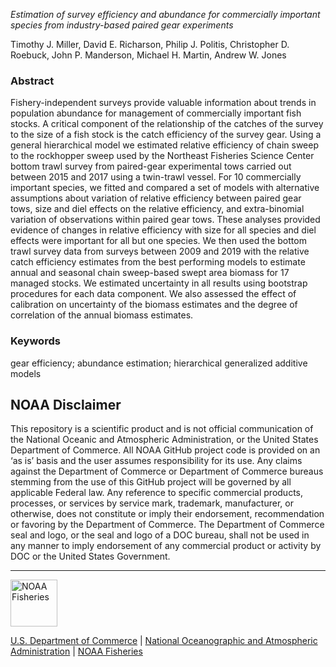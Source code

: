 *Estimation of survey efficiency and abundance for commercially important species from industry-based paired gear experiments*

Timothy J. Miller, David E. Richarson, Philip J. Politis, Christopher D. Roebuck, John P. Manderson, Michael H. Martin, Andrew W. Jones


### Abstract

Fishery-independent surveys provide valuable information about trends in population abundance for management of commercially important fish stocks. A critical component of the relationship of the catches of the survey to the size of a fish stock is the catch efficiency of the survey gear. Using a general hierarchical model we estimated relative efficiency of chain sweep to the rockhopper sweep used by the Northeast Fisheries Science Center bottom trawl survey from paired-gear experimental tows carried out between 2015 and 2017 using a twin-trawl vessel. For 10 commercially important species, we fitted and compared a set of models with alternative assumptions about variation of relative efficiency between paired gear tows, size and diel effects on the relative efficiency, and extra-binomial variation of observations within paired gear tows. These analyses provided evidence of changes in relative efficiency with size for all species and diel effects were important for all but one species. We then used the bottom trawl survey data from surveys between 2009 and 2019 with the relative catch efficiency estimates from the best performing models to estimate annual and seasonal chain sweep-based swept area biomass for 17 managed stocks. We estimated uncertainty in all results using bootstrap procedures for each data component. We also assessed the effect of calibration on uncertainty of the biomass estimates and the degree of correlation of the annual biomass estimates. 

### Keywords

gear efficiency; abundance estimation; hierarchical generalized additive models

## NOAA Disclaimer

This repository is a scientific product and is not official communication of the National Oceanic and
Atmospheric Administration, or the United States Department of Commerce. All NOAA GitHub project code is
provided on an ‘as is’ basis and the user assumes responsibility for its use. Any claims against the Department of
Commerce or Department of Commerce bureaus stemming from the use of this GitHub project will be governed
by all applicable Federal law. Any reference to specific commercial products, processes, or services by service
mark, trademark, manufacturer, or otherwise, does not constitute or imply their endorsement, recommendation or
favoring by the Department of Commerce. The Department of Commerce seal and logo, or the seal and logo of a
DOC bureau, shall not be used in any manner to imply endorsement of any commercial product or activity by
DOC or the United States Government.

****************************

<img src="https://raw.githubusercontent.com/nmfs-general-modeling-tools/nmfspalette/main/man/figures/noaa-fisheries-rgb-2line-horizontal-small.png" height="75" alt="NOAA Fisheries">

[U.S. Department of Commerce](https://www.commerce.gov/) | [National Oceanographic and Atmospheric Administration](https://www.noaa.gov) | [NOAA Fisheries](https://www.fisheries.noaa.gov/)
